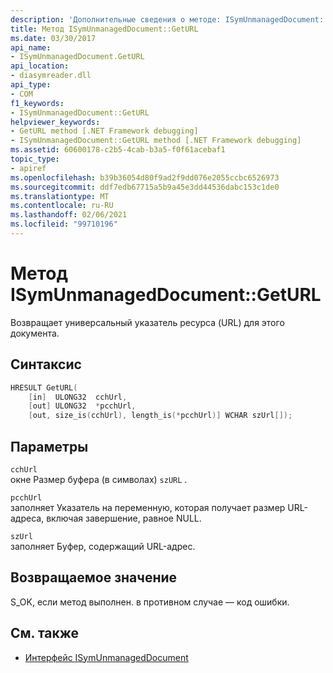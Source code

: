 ```yaml
---
description: 'Дополнительные сведения о методе: ISymUnmanagedDocument:: GetURL'
title: Метод ISymUnmanagedDocument::GetURL
ms.date: 03/30/2017
api_name:
- ISymUnmanagedDocument.GetURL
api_location:
- diasymreader.dll
api_type:
- COM
f1_keywords:
- ISymUnmanagedDocument::GetURL
helpviewer_keywords:
- GetURL method [.NET Framework debugging]
- ISymUnmanagedDocument::GetURL method [.NET Framework debugging]
ms.assetid: 60600178-c2b5-4cab-b3a5-f0f61acebaf1
topic_type:
- apiref
ms.openlocfilehash: b39b36054d80f9ad2f9dd076e2055ccbc6526973
ms.sourcegitcommit: ddf7edb67715a5b9a45e3dd44536dabc153c1de0
ms.translationtype: MT
ms.contentlocale: ru-RU
ms.lasthandoff: 02/06/2021
ms.locfileid: "99710196"
---
```

# <a name="isymunmanageddocumentgeturl-method"></a>Метод ISymUnmanagedDocument::GetURL

Возвращает универсальный указатель ресурса (URL) для этого документа.  
  
## <a name="syntax"></a>Синтаксис  
  
```cpp  
HRESULT GetURL(  
    [in]  ULONG32  cchUrl,  
    [out] ULONG32  *pcchUrl,  
    [out, size_is(cchUrl), length_is(*pcchUrl)] WCHAR szUrl[]);  
```  
  
## <a name="parameters"></a>Параметры  

 `cchUrl`  
 окне Размер буфера (в символах) `szURL` .  
  
 `pcchUrl`  
 заполняет Указатель на переменную, которая получает размер URL-адреса, включая завершение, равное NULL.  
  
 `szUrl`  
 заполняет Буфер, содержащий URL-адрес.  
  
## <a name="return-value"></a>Возвращаемое значение  

 S_OK, если метод выполнен. в противном случае — код ошибки.  
  
## <a name="see-also"></a>См. также

- [Интерфейс ISymUnmanagedDocument](isymunmanageddocument-interface.md)
